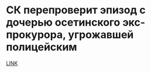 # СК перепроверит эпизод с дочерью осетинского экс-прокурора, угрожавшей полицейским 



[LINK](https://varlamov.ru/1770233.html)